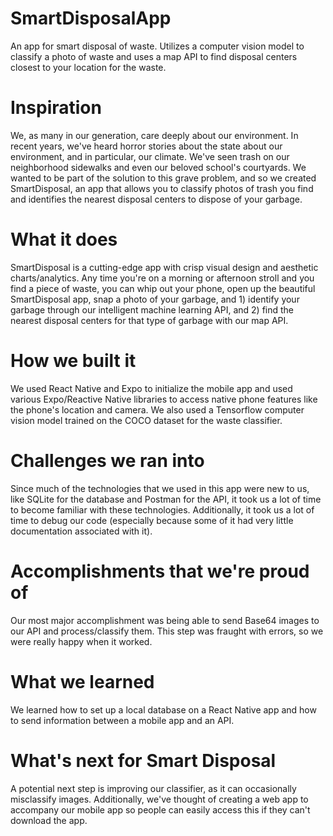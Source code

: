 # SmartDisposalApp
An app for smart disposal of waste. Utilizes a computer vision model to classify a photo of waste and uses a map API to find disposal centers closest to your location for the waste.

# Inspiration
We, as many in our generation, care deeply about our environment. In recent years, we've heard horror stories about the state about our environment, and in particular, our climate. We've seen trash on our neighborhood sidewalks and even our beloved school's courtyards. We wanted to be part of the solution to this grave problem, and so we created SmartDisposal, an app that allows you to classify photos of trash you find and identifies the nearest disposal centers to dispose of your garbage.

# What it does
SmartDisposal is a cutting-edge app with crisp visual design and aesthetic charts/analytics.  Any time you're on a morning or afternoon stroll and you find a piece of waste, you can whip out your phone, open up the beautiful SmartDisposal app, snap a photo of your garbage, and 1) identify your garbage through our intelligent machine learning API, and 2) find the nearest disposal centers for that type of garbage with our map API.   

# How we built it
We used React Native and Expo to initialize the mobile app and used various Expo/Reactive Native libraries to access native phone features like the phone's location and camera. We also used a Tensorflow computer vision model trained on the COCO dataset for the waste classifier.

# Challenges we ran into
Since much of the technologies that we used in this app were new to us, like SQLite for the database and Postman for the API, it took us a lot of time to become familiar with these technologies. Additionally, it took us a lot of time to debug our code (especially because some of it had very little documentation associated with it).

# Accomplishments that we're proud of
Our most major accomplishment was being able to send Base64 images to our API and process/classify them. This step was fraught with errors, so we were really happy when it worked.

# What we learned
We learned how to set up a local database on a React Native app and how to send information between a mobile app and an API.

# What's next for Smart Disposal
A potential next step is improving our classifier, as it can occasionally misclassify images. Additionally, we've thought of creating a web app to accompany our mobile app so people can easily access this if they can't download the app.